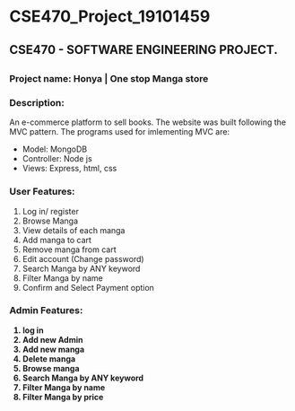 # CSE470_Project_19101459
<h2>CSE470 - SOFTWARE ENGINEERING PROJECT.<h2>
<h3><b>Project name: Honya | One stop Manga store</h3></b>



<h3>Description:</h3><p> An e-commerce platform to sell books. The website was built following the MVC pattern. The programs used for imlementing MVC are: <p>
<ul>
<li>Model: MongoDB</li>
<li>Controller: Node js</li>
<li>Views: Express, html, css </li>
</ul>

<h3><b>User Features:</h3></b>
<ol> 
  <li>Log in/ register </li>
  <li>Browse Manga </li>
  <li>View details of each manga </li>
  <li>Add manga to cart </li>
  <li>Remove manga from cart </li>
  <li>Edit account (Change password) </li>
  <li>Search Manga by ANY keyword </li>
  <li>Filter Manga by name </li>
  <li>Confirm and Select Payment option </li>

</ol>
<h3><b>Admin Features:</h3><b>
    <ol>
    <li>log in</li>
    <li>Add new Admin</li>
    <li>Add new manga</li>
    <li>Delete manga</li>
    <li>Browse manga</li>
    <li>Search Manga by ANY keyword</li>
    <li>Filter Manga by name</li>
    <li>Filter Manga by price</li>
</ol>
